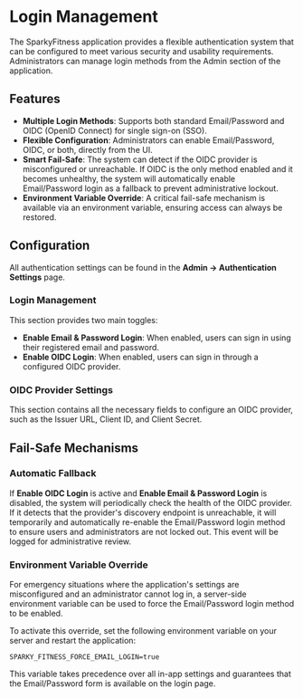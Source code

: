 # Login Management

The SparkyFitness application provides a flexible authentication system that can be configured to meet various security and usability requirements. Administrators can manage login methods from the Admin section of the application.

## Features

- **Multiple Login Methods**: Supports both standard Email/Password and OIDC (OpenID Connect) for single sign-on (SSO).
- **Flexible Configuration**: Administrators can enable Email/Password, OIDC, or both, directly from the UI.
- **Smart Fail-Safe**: The system can detect if the OIDC provider is misconfigured or unreachable. If OIDC is the only method enabled and it becomes unhealthy, the system will automatically enable Email/Password login as a fallback to prevent administrative lockout.
- **Environment Variable Override**: A critical fail-safe mechanism is available via an environment variable, ensuring access can always be restored.

## Configuration

All authentication settings can be found in the **Admin -> Authentication Settings** page.

### Login Management

This section provides two main toggles:

-   **Enable Email & Password Login**: When enabled, users can sign in using their registered email and password.
-   **Enable OIDC Login**: When enabled, users can sign in through a configured OIDC provider.

### OIDC Provider Settings

This section contains all the necessary fields to configure an OIDC provider, such as the Issuer URL, Client ID, and Client Secret.

## Fail-Safe Mechanisms

### Automatic Fallback

If **Enable OIDC Login** is active and **Enable Email & Password Login** is disabled, the system will periodically check the health of the OIDC provider. If it detects that the provider's discovery endpoint is unreachable, it will temporarily and automatically re-enable the Email/Password login method to ensure users and administrators are not locked out. This event will be logged for administrative review.

### Environment Variable Override

For emergency situations where the application's settings are misconfigured and an administrator cannot log in, a server-side environment variable can be used to force the Email/Password login method to be enabled.

To activate this override, set the following environment variable on your server and restart the application:

```
SPARKY_FITNESS_FORCE_EMAIL_LOGIN=true
```

This variable takes precedence over all in-app settings and guarantees that the Email/Password form is available on the login page.